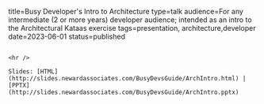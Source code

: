 title=Busy Developer's Intro to Architecture
type=talk
audience=For any intermediate (2 or more years) developer audience; intended as an intro to the Architectural Kataas exercise
tags=presentation, architecture,developer
date=2023-06-01
status=published
~~~~~~

<hr />

Slides: [HTML](http://slides.newardassociates.com/BusyDevsGuide/ArchIntro.html) | [PPTX](http://slides.newardassociates.com/BusyDevsGuide/ArchIntro.pptx)
